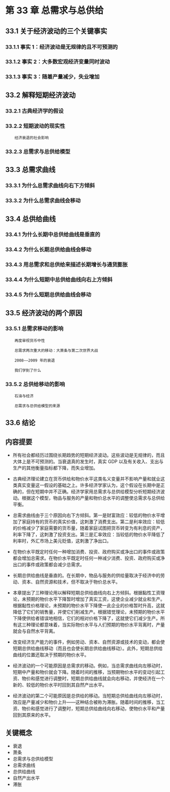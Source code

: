 # 第 33 章 总需求与总供给

## 33.1 关于经济波动的三个关键事实

### 33.1.1 事实 1：经济波动是无规律的且不可预测的

### 33.1.2 事实 2：大多数宏观经济变量同时波动

### 33.1.3 事实 3：随着产量减少，失业增加

## 33.2 解释短期经济波动

### 33.2.1 古典经济学的假设

### 33.2.2 短期波动的现实性

```note:: **新闻摘录**
    经济衰退的社会影响
```

### 33.2.3 总需求与总供给模型

## 33.3 总需求曲线

### 33.3.1 为什么总需求曲线向右下方倾斜

### 33.3.2 为什么总需求曲线会移动

## 33.4 总供给曲线

### 33.4.1 为什么长期中总供给曲线是垂直的

### 33.4.2 为什么长期总供给曲线会移动

### 33.4.3 用总需求和总供给来描述长期增长与通货膨胀

### 33.4.4 为什么短期中总供给曲线向右上方倾斜

### 33.4.5 为什么短期总供给曲线会移动

## 33.5 经济波动的两个原因

### 33.5.1 总需求移动的影响

```note:: **参考资料**
    再度审视货币中性
```

```note:: **案例研究**
    总需求两次重大的移动：大萧条与第二次世界大战
```

```note:: **案例研究**
    2008——2009 年的衰退
```

```note:: **新闻摘录**
    我们学到了什么
```

### 33.5.2 总供给移动的影响

```note:: **案例研究**
    石油与经济
```

```note:: **参考资料**
    总需求与总供给模型的来源
```

## 33.6 结论

## 内容提要

- 所有社会都经历过围绕长期趋势的短期经济波动。这些波动是无规律的，而且大体上是不可预测的。当衰退真的发生时，真实 GDP 以及有关收入、支出与生产的其他衡量指标都下降，而失业增加。

- 古典经济理论建立在货币供给和物价水平这类名义变量并不影响产量和就业这类真实变量这一假设的基础之上。许多经济学家认为，这个假设在长期中是正确的，但在短期中并不正确。经济学家用总需求与总供给模型分析短期经济波动。根据这个模型，物品与服务的产量和物价总水平的调整使总需求与总供给平衡。

- 总需求曲线由于三个原因向右下方倾斜。第一是财富效应：较低的物价水平增加了家庭持有的货币的真实价值，这刺激了消费支出。第二是利率效应：较低的价格减少了家庭需要的货币量，随着家庭试图把货币转变为有利息的资产，利率下降了，这刺激了投资支出。第三是汇率效应：当较低的物价水平降低了利率时，外汇市场上美元贬值，这刺激了净出口。

- 在物价水平既定时任何一种增加消费、投资、政府购买或净出口的事件或政策都会增加总需求。在物价水平既定时任何一种减少消费、投资、政府购买或净出口的事件或政策都会减少总需求。

- 长期总供给曲线是垂直的。在长期中，物品与服务的供给量取决于经济中的劳动、资本、自然资源和技术，但不取决于物价总水平。

- 本章提出了三种理论用以解释短期总供给曲线向右上方倾斜。根据黏性工资理论，未预期的物价水平下降暂时增加了真实工资，这使企业减少就业和生产。根据黏性价格理论，未预期的物价水平下降使一此企业的价格暂时升高，这就降低了它们的销售量，并使它们削减生产。根据错觉理论，未预期的物价水平下降使供给者错误地相信，它们的相对价格下降了，这就使它们减少生产。所有这三种理论都意味着，当实际物价水平与人们预期的物价水平背离时，产量就会与自然水平背离。

- 改变经济生产能力的事件，例如劳动、资本、自然资源或技术的变动，都会使短期总供给曲线移动（而且也会使长期总供给曲线移动）。此外，短期总供给曲线的位置还取决于预期的物价水平。

- 经济波动的一个可能原因是总需求的移动。例如，当总需求曲线向左移动时，短期中产量和物价就会下降。随着时间的推移，当预期物价水平的变动引起工资、物价和感觉进行调整时，短期总供给曲线就会向右移动，并使经济在一个新的、较低的物价水平时回到其自然产出水平。

- 经济波动的第二个可能原因是总供给的移动。当短期总供给曲线向左移动时，效应是产量减少和物价上升——这种结合被称为滞胀。随着时间的推移，当工资、物价和感觉进行了调整时，短期总供给曲线向右移动，使物价水平和产量回到其原来的水平。

## 关键概念

- 衰退
- 萧条
- 总需求与总供给模型
- 总需求曲线
- 总供给曲线
- 自然产出水平
- 滞胀
